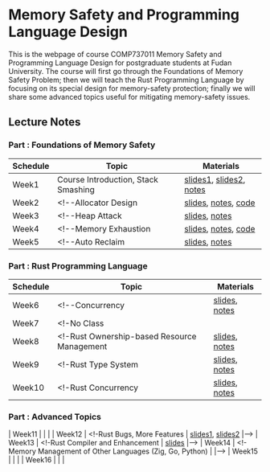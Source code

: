 # Memory Safety and Programming Language Design
This is the webpage of course COMP737011 Memory Safety and Programming Language Design for postgraduate students at Fudan University. The course will first go through the Foundations of Memory Safety Problem; then we will teach the Rust Programming Language by focusing on its special design for memory-safety protection; finally we will share some advanced topics useful for mitigating memory-safety issues.

## Lecture Notes
### Part : Foundations of Memory Safety 

| Schedule | Topic | Materials |
|---|---|---|
| Week1 | Course Introduction, Stack Smashing | [slides1](slides/L0-Intro.pdf), [slides2](slides/L1-StackSmashing.pdf), [notes](notes/L1-StackSmash.md) |
| Week2 | <!--Allocator Design | [slides](slides/L2-Allocator_Design.pdf), [notes](notes/chapt2_allocator_design.md), [code](code/chapt2-allocator-template.c) | -->
| Week3 | <!--Heap Attack | [slides](slides/L2-Heap_Attack.pdf), [notes](notes/chapt3_heap_attack.md) | -->
| Week4 | <!--Memory Exhaustion | [slides](slides/L4-Memory_Exhaustion.pdf), [notes](notes/chapt4_memory_exhaustion.md), [code](code/chapt4-stackoverflow_template.c) | -->
| Week5 | <!--Auto Reclaim | [slides](slides/L5-Auto_Reclaim.pdf), [notes](notes/chapt5_auto_reclaim.md) | -->

### Part : Rust Programming Language 
| Schedule | Topic | Materials  |
|---|---|---|
| Week6 | <!--Concurrency | [slides](slides/L6-Concurrency.pdf), [notes](notes/chapt6_concurrency.md) | -->
| Week7 | <!-No Class |  | -->
| Week8 | <!-Rust Ownership-based Resource Management | [slides](slides/L7-Rust_OBRM.pdf), [notes](notes/chapt8_rust_obrm.md) | -->
| Week9 | <!-Rust Type System | [slides](slides/L8-Rust_Type_System.pdf), [notes](notes/chapt8_rust_type_system.md) | -->
| Week10 | <!-Rust Concurrency | [slides](slides/L9-Rust_Concurrency.pdf), [notes](notes/chapt9_rust_concurrency.md) |-->

### Part : Advanced Topics
| Week11 |  |  |
| Week12 | <!-Rust Bugs, More Features | [slides1](slides/L10-Rust_Bugs.pdf), [slides2](slides/L11-More_Features.pdf) |-->
| Week13 | <!-Rust Compiler and Enhancement | [slides](slides/L12-Rust_Compiler.pdf) |-->
| Week14 | <!-Memory Management of Other Languages (Zig, Go, Python) |  |-->
| Week15 |  |  |
| Week16 |  |  |